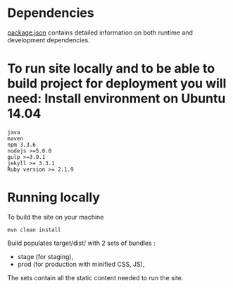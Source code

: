 Dependencies
=======

[package.json](https://github.com/codenvy/codenvy/blob/master/site/package.json) contains detailed information on both runtime and development dependencies.

To run site locally and to be able to build project for deployment you will need:
Install environment on Ubuntu 14.04
=======
```
java
maven
npm 3.3.6
nodejs >=5.0.0
gulp >=3.9.1
jekyll >= 3.3.1
Ruby version >= 2.1.9
```



Running locally
=======

To build the site on your machine

```
mvn clean install

```

Build populates target/dist/ with 2 sets of bundles :
- stage (for staging),
- prod (for production with minified CSS, JS),

The sets contain all the static content needed to run the site.
